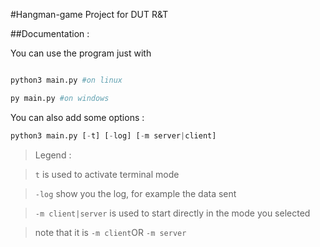 #Hangman-game
Project for DUT R&T


##Documentation :

You can use the program just with
```python

python3 main.py #on linux

py main.py #on windows
```

You can also add some options :
```python
python3 main.py [-t] [-log] [-m server|client]
```
> Legend :

> `t` is used to activate terminal mode

> `-log` show you the log, for example the data sent

> `-m client|server` is used to start directly in the mode you selected

> note that it is `-m client`OR `-m server`

